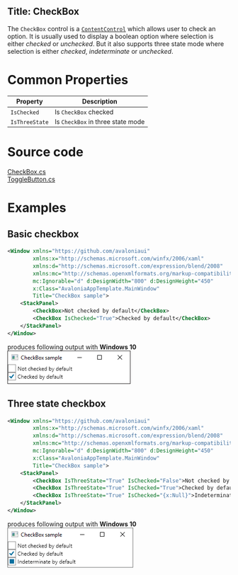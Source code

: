 Title: CheckBox
---
The `CheckBox` control is a [`ContentControl`](contentcontrol) which allows user to check an option. It is usually used to display a boolean option where selection is either *checked* or *unchecked*. But it also supports three state mode where selection is either *checked*, *indeterminate* or *unchecked*.

# Common Properties

|Property|Description|
|--------|-----------|
|`IsChecked`|Is `CheckBox` checked|
|`IsThreeState`|Is `CheckBox` in three state mode|

# Source code

[CheckBox.cs](https://github.com/AvaloniaUI/Avalonia/blob/master/src/Avalonia.Controls/CheckBox.cs)  
[ToggleButton.cs](https://github.com/AvaloniaUI/Avalonia/blob/master/src/Avalonia.Controls/Primitives/ToggleButton.cs)

# Examples

## Basic checkbox

```xml
<Window xmlns="https://github.com/avaloniaui"
        xmlns:x="http://schemas.microsoft.com/winfx/2006/xaml"
        xmlns:d="http://schemas.microsoft.com/expression/blend/2008"
        xmlns:mc="http://schemas.openxmlformats.org/markup-compatibility/2006"
        mc:Ignorable="d" d:DesignWidth="800" d:DesignHeight="450"
        x:Class="AvaloniaAppTemplate.MainWindow"
        Title="CheckBox sample">
    <StackPanel>
        <CheckBox>Not checked by default</CheckBox>
        <CheckBox IsChecked="True">Checked by default</CheckBox>
    </StackPanel>
</Window>
```
produces following output with **Windows 10**  
![Basic checkbox](images/checkbox_basic.png)

## Three state checkbox

```xml
<Window xmlns="https://github.com/avaloniaui"
        xmlns:x="http://schemas.microsoft.com/winfx/2006/xaml"
        xmlns:d="http://schemas.microsoft.com/expression/blend/2008"
        xmlns:mc="http://schemas.openxmlformats.org/markup-compatibility/2006"
        mc:Ignorable="d" d:DesignWidth="800" d:DesignHeight="450"
        x:Class="AvaloniaAppTemplate.MainWindow"
        Title="CheckBox sample">
    <StackPanel>
        <CheckBox IsThreeState="True" IsChecked="False">Not checked by default</CheckBox>
        <CheckBox IsThreeState="True" IsChecked="True">Checked by default</CheckBox>
        <CheckBox IsThreeState="True" IsChecked="{x:Null}">Indeterminate by default</CheckBox>
    </StackPanel>
</Window>
```
produces following output with **Windows 10**  
![Three state checkbox](images/checkbox_threestate.png)